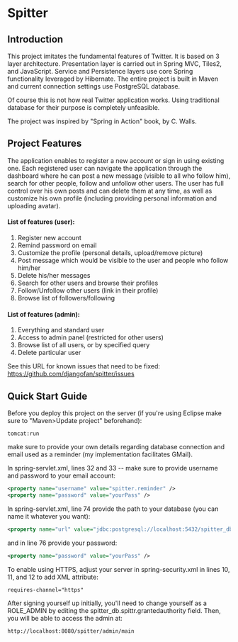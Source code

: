 Spitter
=======

Introduction
------------

This project imitates the fundamental features of Twitter. It is based on 3 layer architecture. Presentation layer is carried out in Spring MVC, Tiles2, and JavaScript. Service and Persistence layers use core Spring functionality leveraged by Hibernate. The entire project is built in Maven and current connection settings use PostgreSQL database.

Of course this is not how real Twitter application works. Using traditional database for their purpose is completely unfeasible.

The project was inspired by "Spring in Action" book, by C. Walls.


Project Features
-------------

The application enables to register a new account or sign in using existing one. Each registered user can navigate the application through the dashboard where he can post a new message (visible to all who follow him), search for other people, follow and unfollow other users. The user has full control over his own posts and can delete them at any time, as well as customize his own profile (including providing personal information and uploading avatar).

#### List of features (user):

1. Register new account
2. Remind password on email
3. Customize the profile (personal details, upload/remove picture)
4. Post message which would be visible to the user and people who follow him/her
5. Delete his/her messages
6. Search for other users and browse their profiles
7. Follow/Unfollow other users (link in their profile)
8. Browse list of followers/following

#### List of features (admin):

1. Everything and standard user
2. Access to admin panel (restricted for other users)
3. Browse list of all users, or by specified query
4. Delete particular user


See this URL for known issues that need to be fixed:
https://github.com/djangofan/spitter/issues

Quick Start Guide
-----------------

Before you deploy this project on the server (if you're using Eclipse make sure to "Maven>Update project" beforehand):

``tomcat:run``

make sure to provide your own details regarding database connection and email used as a reminder (my implementation facilitates GMail).

In spring-servlet.xml, lines 32 and 33 -- make sure to provide username and password to your email account:

```xml
<property name="username" value="spitter.reminder" />
<property name="password" value="yourPass" />
```

In spring-servlet.xml, line 74 provide the path to your database (you can name it whatever you want):

```xml
<property name="url" value="jdbc:postgresql://localhost:5432/spitter_db"></property>
```

and in line 76 provide your password:

```xml
<property name="password" value="yourPass" />
```

To enable using HTTPS, adjust your server in spring-security.xml in lines 10, 11, and 12 to add XML attribute:

``requires-channel="https"``

After signing yourself up initially, you'll need to change yourself as a ROLE_ADMIN by editing the spitter_db.spittr.grantedauthority field.   Then, you will be able to access the admin at:

``http://localhost:8080/spitter/admin/main``


